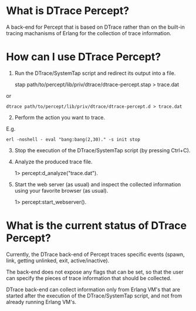 # What is DTrace Percept?

A back-end for Percept that is based on DTrace rather than on the built-in
tracing machanisms of Erlang for the collection of trace information.

# How can I use DTrace Percept?

1. Run the DTrace/SystemTap script and redirect its output into a file.

    stap path/to/percept/lib/priv/dtrace/dtrace-percept.stap > trace.dat

or

    dtrace path/to/percept/lib/priv/dtrace/dtrace-percept.d > trace.dat

2. Perform the action you want to trace.

E.g.
    
    erl -noshell - eval "bang:bang(2,30)." -s init stop

3. Stop the execution of the DTrace/SystemTap script (by pressing Ctrl+C).

3. Analyze the produced trace file.

    1> percept:d_analyze("trace.dat").

4. Start the web server (as usual) and inspect the collected information using 
your favorite browser (as usual).

    1> percept:start_webserver().


# What is the current status of DTrace Percept?

Currently, the DTrace back-end of Percept traces specific events (spawn, link, 
getting unlinked, exit, active/inactive).

The back-end does not expose any flags that can be set, so that the user can
specify the pieces of trace information that should be collected.

DTrace back-end can collect information only from Erlang VM's that are started
after the execution of the DTrace/SystemTap script, and not from already 
running Erlang VM's.

